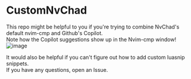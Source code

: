 # CustomNvChad
This repo might be helpful to you if you're trying to combine NvChad's default nvim-cmp and Github's Copilot.  
Note how the Copilot suggestions show up in the Nvim-cmp window!  
![image](https://github.com/whitleyhorn/CustomNvChad/assets/16406201/16c36596-e4dc-42ed-ab1d-98e2339b59bf)

It would also be helpful if you can't figure out how to add custom luasnip snippets.  
If you have any questions, open an Issue.  
